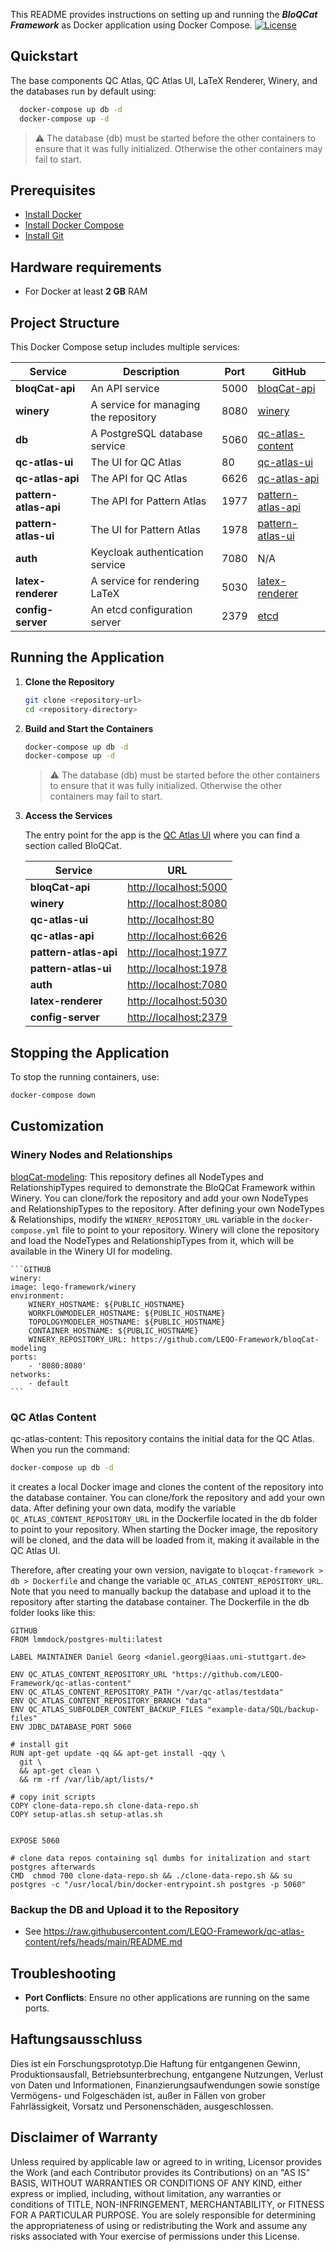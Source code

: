 This README provides instructions on setting up and running the _**BloQCat Framework**_ as Docker application using Docker Compose. [![License](https://img.shields.io/badge/License-Apache%202.0-blue.svg)](https://opensource.org/licenses/Apache-2.0)

## Quickstart
The base components QC Atlas, QC Atlas UI, LaTeX Renderer, Winery, and the databases run by default using:
```bash 
  docker-compose up db -d
  docker-compose up -d
 ```
 > ⚠️ The database (db) must be started before the other containers to ensure that it was fully initialized. Otherwise the other containers may fail to start.

## Prerequisites
- [Install Docker](https://docs.docker.com/install/)
- [Install Docker Compose](https://docs.docker.com/compose/install/)
- [Install Git](https://git-scm.com/book/en/v2/Getting-Started-Installing-Git)

## Hardware requirements
- For Docker at least **2 GB** RAM


## Project Structure

This Docker Compose setup includes multiple services:

| Service              | Description                                  | Port | GitHub                                                                                     |
|----------------------|----------------------------------------------|------|--------------------------------------------------------------------------------------------|
| **bloqCat-api**      | An API service                               | 5000 | [bloqCat-api](https://github.com/LEQO-Framework/bloqCat)                                   |
| **winery**           | A service for managing the repository        | 8080 | [winery](https://github.com/LEQO-Framework/winery)                                         |
| **db**               | A PostgreSQL database service                | 5060 | [qc-atlas-content](https://github.com/LEQO-Framework/qc-atlas-content)                     |
| **qc-atlas-ui**      | The UI for QC Atlas                          | 80   | [qc-atlas-ui](https://github.com/LEQO-Framework/qc-atlas-ui)                               |
| **qc-atlas-api**     | The API for QC Atlas                         | 6626 | [qc-atlas-api](https://github.com/LEQO-Framework/qc-atlas-api)                             |
| **pattern-atlas-api**| The API for Pattern Atlas                    | 1977 | [pattern-atlas-api](https://github.com/PatternAtlas/pattern-atlas-api)                     |
| **pattern-atlas-ui** | The UI for Pattern Atlas                     | 1978 | [pattern-atlas-ui](https://github.com/PatternAtlas/pattern-atlas-ui)                       |
| **auth**             | Keycloak authentication service              | 7080 | N/A                                                                                        |
| **latex-renderer**   | A service for rendering LaTeX                | 5030 | [latex-renderer](https://github.com/UST-QuAntiL/latex-renderer)                            |
| **config-server**    | An etcd configuration server                 | 2379 | [etcd](https://github.com/etcd-io/etcd)                                                    |


## Running the Application

1. **Clone the Repository**

    ```bash
    git clone <repository-url>
    cd <repository-directory>
    ```

2. **Build and Start the Containers**

    ```bash 
    docker-compose up db -d
    docker-compose up -d
    ```
    > ⚠️ The database (db) must be started before the other containers to ensure that it was fully initialized. Otherwise the other containers may fail to start.

3. **Access the Services**
   
   The entry point for the app is the [QC Atlas UI](http://localhost:80) where you can find a section called BloQCat.

    | Service              | URL                                |
    |----------------------|------------------------------------|
    | **bloqCat-api**      | [http://localhost:5000](http://localhost:5000) |
    | **winery**           | [http://localhost:8080](http://localhost:8080) |
    | **qc-atlas-ui**      | [http://localhost:80](http://localhost:80)     |
    | **qc-atlas-api**     | [http://localhost:6626](http://localhost:6626) |
    | **pattern-atlas-api**| [http://localhost:1977](http://localhost:1977) |
    | **pattern-atlas-ui** | [http://localhost:1978](http://localhost:1978) |
    | **auth**             | [http://localhost:7080](http://localhost:7080) |
    | **latex-renderer**   | [http://localhost:5030](http://localhost:5030) |
    | **config-server**    | [http://localhost:2379](http://localhost:2379) |

## Stopping the Application

To stop the running containers, use:

```bash
docker-compose down
```

## Customization
### Winery Nodes and Relationships
[bloqCat-modeling](https://github.com/LEQO-Framework/bloqCat-modeling): This repository defines all NodeTypes and RelationshipTypes required to demonstrate the BloQCat Framework within Winery. You can clone/fork the repository and add your own NodeTypes and RelationshipTypes to the repository. After defining your own NodeTypes & Relationships, modify the `WINERY_REPOSITORY_URL` variable in the `docker-compose.yml` file to point to your repository. Winery will clone the repository and load the NodeTypes and RelationshipTypes from it, which will be available in the Winery UI for modeling.

    ```GITHUB
    winery:
    image: leqo-framework/winery
    environment:
        WINERY_HOSTNAME: ${PUBLIC_HOSTNAME}
        WORKFLOWMODELER_HOSTNAME: ${PUBLIC_HOSTNAME}
        TOPOLOGYMODELER_HOSTNAME: ${PUBLIC_HOSTNAME}
        CONTAINER_HOSTNAME: ${PUBLIC_HOSTNAME}
        WINERY_REPOSITORY_URL: https://github.com/LEQO-Framework/bloqCat-modeling
    ports:
        - '8080:8080'
    networks:
        - default
    ```	
### QC Atlas Content
qc-atlas-content: This repository contains the initial data for the QC Atlas. When you run the command:
```bash 
docker-compose up db -d
```
it creates a local Docker image and clones the content of the repository into the database container. You can clone/fork the repository and add your own data. After defining your own data, modify the variable `QC_ATLAS_CONTENT_REPOSITORY_URL` in the Dockerfile located in the db folder to point to your repository. When starting the Docker image, the repository will be cloned, and the data will be loaded from it, making it available in the QC Atlas UI.

Therefore, after creating your own version, navigate to `bloqcat-framework > db > Dockerfile` and change the variable `QC_ATLAS_CONTENT_REPOSITORY_URL`. Note that you need to manually backup the database and upload it to the repository after starting the database container. The Dockerfile in the db folder looks like this:

```
GITHUB
FROM lmmdock/postgres-multi:latest

LABEL MAINTAINER Daniel Georg <daniel.georg@iaas.uni-stuttgart.de>

ENV QC_ATLAS_CONTENT_REPOSITORY_URL "https://github.com/LEQO-Framework/qc-atlas-content"
ENV QC_ATLAS_CONTENT_REPOSITORY_PATH "/var/qc-atlas/testdata"
ENV QC_ATLAS_CONTENT_REPOSITORY_BRANCH "data"
ENV QC_ATLAS_SUBFOLDER_CONTENT_BACKUP_FILES "example-data/SQL/backup-files"
ENV JDBC_DATABASE_PORT 5060

# install git
RUN apt-get update -qq && apt-get install -qqy \
  git \
  && apt-get clean \
  && rm -rf /var/lib/apt/lists/*

# copy init scripts
COPY clone-data-repo.sh clone-data-repo.sh
COPY setup-atlas.sh setup-atlas.sh


EXPOSE 5060

# clone data repos containing sql dumbs for initalization and start postgres afterwards
CMD  chmod 700 clone-data-repo.sh && ./clone-data-repo.sh && su postgres -c "/usr/local/bin/docker-entrypoint.sh postgres -p 5060"

```
### Backup the DB and Upload it to the Repository
- See https://raw.githubusercontent.com/LEQO-Framework/qc-atlas-content/refs/heads/main/README.md
  


## Troubleshooting

- **Port Conflicts**: Ensure no other applications are running on the same ports.


## Haftungsausschluss
Dies ist ein Forschungsprototyp.Die Haftung für entgangenen Gewinn, Produktionsausfall, Betriebsunterbrechung, entgangene Nutzungen, Verlust von Daten und Informationen, Finanzierungsaufwendungen sowie sonstige Vermögens- und Folgeschäden ist, außer in Fällen von grober Fahrlässigkeit, Vorsatz und Personenschäden, ausgeschlossen.

## Disclaimer of Warranty
Unless required by applicable law or agreed to in writing, Licensor provides the Work (and each Contributor provides its Contributions) on an "AS IS" BASIS, WITHOUT WARRANTIES OR CONDITIONS OF ANY KIND, either express or implied, including, without limitation, any warranties or conditions of TITLE, NON-INFRINGEMENT, MERCHANTABILITY, or FITNESS FOR A PARTICULAR PURPOSE.
You are solely responsible for determining the appropriateness of using or redistributing the Work and assume any risks associated with Your exercise of permissions under this License.
